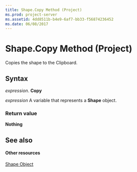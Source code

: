 ```yaml
---
title: Shape.Copy Method (Project)
ms.prod: project-server
ms.assetid: 4dd8511b-b4e9-6af7-bb33-f56874236452
ms.date: 06/08/2017
---
```



# Shape.Copy Method (Project)
Copies the shape to the Clipboard.

## Syntax

 _expression_. **Copy**

 _expression_ A variable that represents a **Shape** object.


### Return value

 **Nothing**


## See also


#### Other resources


[Shape Object](Project.shape.md)
